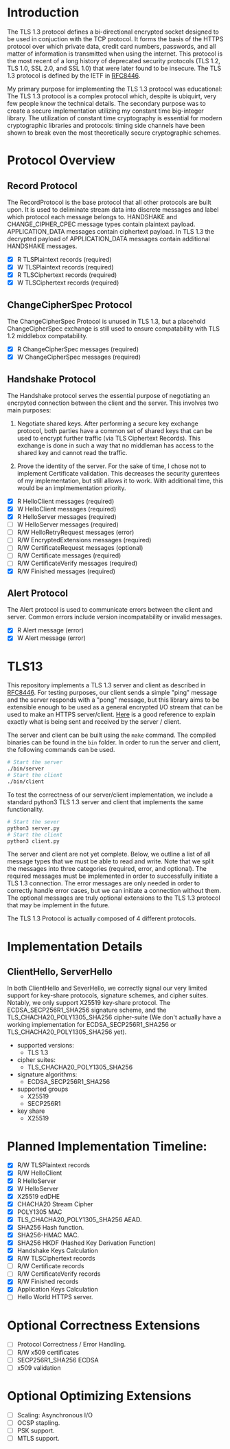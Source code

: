 # Introduction
The TLS 1.3 protocol defines a bi-directional encrypted socket designed to
be used in conjuction with the TCP protocol. It forms the basis of the HTTPS
protocol over which private data, credit card numbers, passwords, and all matter
of information is transmitted when using the internet. This protocol is the most
recent of a long history of deprecated security protocols (TLS 1.2, TLS 1.0,
SSL 2.0, and SSL 1.0) that were later found to be insecure.  The TLS 1.3 protocol
is defined by the IETF in [RFC8446](https://datatracker.ietf.org/doc/html/rfc8446#section-4.2.6).

My primary purpose for implementing the TLS 1.3 protocol was educational: The TLS 1.3
protocol is a complex protocol which, despite is ubiquirt, very few people know the
technical details. The secondary purpose was to create a secure implementation utilizing
my constant time big-integer library. The utilization of constant time cryptography is
essential for modern cryptographic libraries and protocols: timing side channels have
been shown to break even the most theoretically secure cryptographic schemes.

# Protocol Overview

## Record Protocol
The RecordProtocol is the base protocol that all other protocols are built
upon. It is used to deliminate stream data into discrete messages and label
which protocol each message belongs to. HANDSHAKE and CHANGE_CIPHER_CPEC message
types contain plaintext payload. APPLICATION_DATA messages contain ciphertext
payload. In TLS 1.3 the decrypted payload of APPLICATION_DATA messages contain
additional HANDSHAKE messages.
- [x] R TLSPlaintext records (required)
- [x] W TLSPlaintext records (required)
- [x] R TLSCiphertext records (required)
- [x] W TLSCiphertext records (required)

## ChangeCipherSpec Protocol
The ChangeCipherSpec Protocol is unused in TLS 1.3, but a placehold
ChangeCipherSpec exchange is still used to ensure compatability with
TLS 1.2 middlebox compatability.
- [x] R ChangeCipherSpec messages (required)
- [x] W ChangeCipherSpec messages (required)

## Handshake Protocol
The Handshake protocol serves the essential purpose of negotiating an encrpyted
connection between the client and the server. This involves two main purposes:
1. Negotiate shared keys.
After performing a secure key exchange protocol, both parties have a common set
of shared keys that can be used to encrypt further traffic (via TLS Ciphertext Records).
This exchange is done in such a way that no middleman has access to the shared key
and cannot read the traffic.

2. Prove the identity of the server.
For the sake of time, I chose not to implement Certificate validation. This decreases
the security gurentees of my implementation, but still allows it to work. With additional
time, this would be an implmementation priority.
- [x] R HelloClient messages (required)
- [x] W HelloClient messages (required)
- [x] R HelloServer messages (required)
- [ ] W HelloServer messages (required)
- [ ] R/W HelloRetryRequest messages (error)
- [ ] R/W EncryptedExtensions messages (required)
- [ ] R/W CertificateRequest messages (optional)
- [ ] R/W Certificate messages (required)
- [ ] R/W CertificateVerify messages (required)
- [x] R/W Finished messages (required)

## Alert Protocol
The Alert protocol is used to communicate errors between the client and server.
Common errors include version incompatability or invalid messages. 
- [x] R Alert message (error)
- [x] W Alert message (error)

# TLS13
This repository implements a TLS 1.3 server and client as described in
[RFC8446](https://datatracker.ietf.org/doc/html/rfc8446#section-4.2.6).
For testing purposes, our client sends a simple "ping" message and the
server responds with a "pong" message, but this library aims to be
extensible enough to be used as a general encrypted I/O stream that can
be used to make an HTTPS server/client. [Here](https://tls13.ulfheim.net)
is a good reference to explain exactly what is being sent and received
by the server / client.

The server and client can be built using the `make` command. The compiled
binaries can be found in the `bin` folder. In order to run the server
and client, the following commands can be used.
```bash
# Start the server
./bin/server
# Start the client
./bin/client
```

To test the correctness of our server/client implementation, we include a
standard python3 TLS 1.3 server and client that implements the same functionality.
```bash
# Start the sever
python3 server.py
# Start the client
python3 client.py
```

The server and client are not yet complete. Below, we outline a list
of all message types that we must be able to read and write. Note that
we split the messages into three categories (required, error, and optional).
The required messages must be implemented in order to successfully
initiate a TLS 1.3 connection. The error messages are only needed in order
to correctly handle error cases, but we can initiate a connection without them.
The optional messages are truly optional extensions to the TLS 1.3 protocol
that may be implement in the future.

The TLS 1.3 Protocol is actually composed of 4 different protocols.

# Implementation Details
## ClientHello, ServerHello
In both ClientHello and SeverHello, we correctly signal our very limited support
for key-share protocols, signature schemes, and cipher suites. Notably, we only
support X25519 key-share protocol. The ECDSA_SECP256R1_SHA256 signature scheme, and
the TLS_CHACHA20_POLY1305_SHA256 cipher-suite (We don't actually have a working
implementation for ECDSA_SECP256R1_SHA256 or TLS_CHACHA20_POLY1305_SHA256 yet). 

- supported versions:
    - TLS 1.3
- cipher suites:
    - TLS_CHACHA20_POLY1305_SHA256
- signature algorithms:
    - ECDSA_SECP256R1_SHA256
- supported groups
    - X25519
    - SECP256R1
- key share
    - X25519

# Planned Implementation Timeline:
- [x] R/W TLSPlaintext records
- [x] R/W HelloClient
- [x] R HelloServer
- [x] W HelloServer
- [x] X25519 edDHE
- [x] CHACHA20 Stream Cipher
- [x] POLY1305 MAC
- [x] TLS_CHACHA20_POLY1305_SHA256 AEAD.
- [x] SHA256 Hash function.
- [x] SHA256-HMAC MAC. 
- [x] SHA256 HKDF (Hashed Key Derivation Function)
- [x] Handshake Keys Calculation
- [x] R/W TLSCiphertext records
- [ ] R/W Certificate records
- [ ] R/W CertificateVerify records
- [x] R/W Finished records
- [x] Application Keys Calculation
- [ ] Hello World HTTPS server.

# Optional Correctness Extensions
- [ ] Protocol Correctness / Error Handling.
- [ ] R/W x509 certificates
- [ ] SECP256R1_SHA256 ECDSA
- [ ] x509 validation

# Optional Optimizing Extensions
- [ ] Scaling: Asynchronous I/O
- [ ] OCSP stapling.
- [ ] PSK support.
- [ ] MTLS support.
